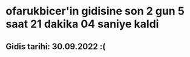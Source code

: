 # ofarukbicer'in gidisine son 2 gun 5 saat 21 dakika 04 saniye kaldi

## Gidis tarihi: 30.09.2022 :(